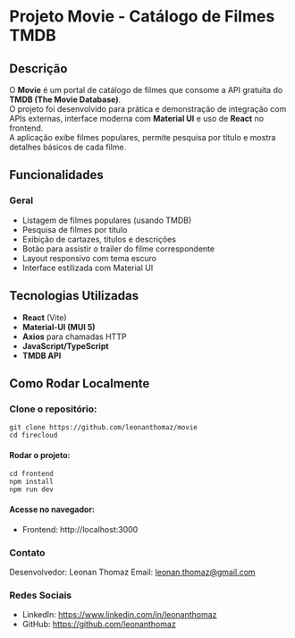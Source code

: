 # Projeto Movie - Catálogo de Filmes TMDB
## Descrição
O **Movie** é um portal de catálogo de filmes que consome a API gratuita do **TMDB (The Movie Database)**.  
O projeto foi desenvolvido para prática e demonstração de integração com APIs externas, interface moderna com **Material UI** e uso de **React** no frontend.  
A aplicação exibe filmes populares, permite pesquisa por título e mostra detalhes básicos de cada filme.


## Funcionalidades
### Geral
- Listagem de filmes populares (usando TMDB)
- Pesquisa de filmes por título
- Exibição de cartazes, títulos e descrições
- Botão para assistir o trailer do filme correspondente
- Layout responsivo com tema escuro
- Interface estilizada com Material UI


## Tecnologias Utilizadas
- **React** (Vite)  
- **Material-UI (MUI 5)**  
- **Axios** para chamadas HTTP  
- **JavaScript/TypeScript**  
- **TMDB API**  

## Como Rodar Localmente

### Clone o repositório:  
```
git clone https://github.com/leonanthomaz/movie
cd firecloud
```
#### Rodar o projeto:
```
cd frontend
npm install
npm run dev
```

#### Acesse no navegador:
- Frontend: http://localhost:3000

### Contato
Desenvolvedor: Leonan Thomaz
Email: leonan.thomaz@gmail.com

### Redes Sociais

- LinkedIn: https://www.linkedin.com/in/leonanthomaz
- GitHub: https://github.com/leonanthomaz
